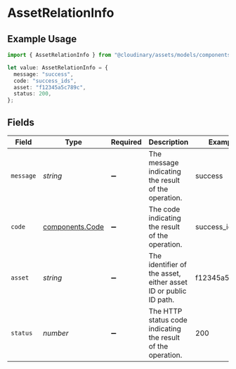 # AssetRelationInfo

## Example Usage

```typescript
import { AssetRelationInfo } from "@cloudinary/assets/models/components";

let value: AssetRelationInfo = {
  message: "success",
  code: "success_ids",
  asset: "f12345a5c789c",
  status: 200,
};
```

## Fields

| Field                                                           | Type                                                            | Required                                                        | Description                                                     | Example                                                         |
| --------------------------------------------------------------- | --------------------------------------------------------------- | --------------------------------------------------------------- | --------------------------------------------------------------- | --------------------------------------------------------------- |
| `message`                                                       | *string*                                                        | :heavy_minus_sign:                                              | The message indicating the result of the operation.             | success                                                         |
| `code`                                                          | [components.Code](../../models/components/code.md)              | :heavy_minus_sign:                                              | The code indicating the result of the operation.                | success_ids                                                     |
| `asset`                                                         | *string*                                                        | :heavy_minus_sign:                                              | The identifier of the asset, either asset ID or public ID path. | f12345a5c789c                                                   |
| `status`                                                        | *number*                                                        | :heavy_minus_sign:                                              | The HTTP status code indicating the result of the operation.    | 200                                                             |